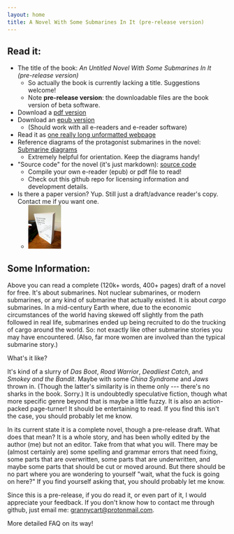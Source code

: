 ```yaml
---
layout: home
title: A Novel With Some Submarines In It (pre-release version)
---
```


## Read it:
* The title of the book: _An Untitled Novel With Some Submarines In It (pre-release version)_
	* So actually the book is currently lacking a title. Suggestions welcome!
	* Note **pre-release version**: the downloadable files are the book version of beta software.
* Download a [pdf version](content/Subworldbook1+diagrams.pdf)
* Download an [epub version](content/Subworldbook1.epub)
	* (Should work with all e-readers and e-reader software) 
* Read it as [one really long unformatted webpage](content/Subworldbook1.html) 
* Reference diagrams of the protagonist submarines in the novel: [Submarine diagrams](content/standalone_sub-diagrams.pdf) 
	* Extremely helpful for orientation. Keep the diagrams handy!
* "Source code" for the novel (it's just markdown): [source code](http://github.com/grannycart/subworld-book1/)
	* Compile your own e-reader (epub) or pdf file to read!
	* Check out this github repo for licensing information and development details.
* Is there a paper version? Yup. Still just a draft/advance reader's copy. Contact me if you want one.
	* <img height="100" src="./content/sub-novel-cover-standing.jpg">


## Some Information:
Above you can read a complete (120k+ words, 400+ pages) draft of a novel
for free. It's about submarines. Not nuclear submarines, or modern
submarines, or any kind of submarine that actually existed. It is about
_cargo_ submarines. In a mid-century Earth where, due to the economic
circumstances of the world having skewed off slightly from the path
followed in real life, submarines ended up being recruited to do the
trucking of cargo around the world. So: not exactly like other submarine
stories you may have encountered. (Also, far more women are involved
than the typical submarine story.)

What's it like? 

It's kind of a slurry of _Das Boot_, _Road Warrior_, _Deadliest Catch_, and
_Smokey and the Bandit_. Maybe with some _China Syndrome_ and _Jaws_
thrown in. (Though the latter's similarity is in theme only --- there's
no sharks in the book. Sorry.) It is undoubtedly speculative fiction,
though what more specific genre beyond that is maybe a little fuzzy. It
is also an action-packed page-turner! It should be entertaining to read.
If you find this isn't the case, you should probably let me know.

In its current state it is a complete novel, though a pre-release
draft. What does that mean? It is a whole story, and has been wholly
edited by the author (me) but not an editor. Take from that what you
will. There may be (almost certainly are) some spelling and grammar
errors that need fixing, some parts that are overwritten, some parts
that are underwritten, and maybe some parts that should be cut or
moved around. But there should be no part where you are wondering to
yourself "wait, what the fuck is going on here?" If you find yourself
asking that, you should probably let me know.

Since this is a pre-release, if you do read it, or even part
of it, I would appreciate your feedback. If you don't know how to
contact me through github, just email me: grannycart@protonmail.com.

More detailed FAQ on its way!

[//]: # (Eventually, when there is more than one story, this page should be re-oriented towards the series, rather than the one book. Each story should just be part of this page.)



